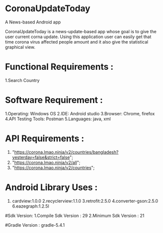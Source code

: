 # CoronaUpdateToday
A News-based Android app

CoronaUpdateToday is a news-update-based app whose goal is to give the user current corna update.
Using this application user can easily get that time corona virus affected people amount and it also 
give the statistical graphical view. 

# Functional Requirements :
1.Search Country

# Software Requirement :
1.Operating: Windows OS
2.IDE: Android studio
3.Browser: Chrome, firefox
4.API Testing Tools: Postman 
5.Languages: java, xml

# API Requirements :
1. "https://corona.lmao.ninja/v2/countries/bangladesh?yesterday=false&strict=false";
1. "https://corona.lmao.ninja/v2/all";
1. "https://corona.lmao.ninja/v2/countries";

# Android Library Uses :
1. cardview:1.0.0
2.recyclerview:1.1.0
3.retrofit:2.5.0
4.converter-gson:2.5.0
6.eazegraph:1.2.5l


#Sdk Version:
1.Compile Sdk Version : 29
2.Minimum Sdk Version : 21

#Gradle Version :
gradle-5.4.1
